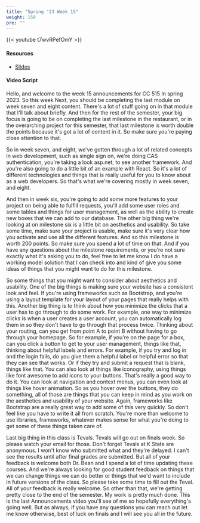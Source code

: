 ```yaml
---
title: "Spring '23 Week 15"
weight: 150
pre: ""
---
```


{{< youtube t7wvRPefOmY >}}

#### Resources

* <a href="slides" target="_blank">Slides</a>

#### Video Script

Hello, and welcome to the week 15 announcements for CC 515 In spring 2023. So this week Next, you should be completing the last module on week seven and eight content. There's a lot of stuff going on in that module that I'll talk about briefly. And then for the rest of the semester, your big focus is going to be on completing the last milestone in the restaurant, or in the overarching project for this semester, that last milestone is worth double the points because it's got a lot of content in it. So make sure you're paying close attention to that. 

So in week seven, and eight, we've gotten through a lot of related concepts in web development, such as single sign on, we're doing CAS authentication, you're taking a look asp.net, to see another framework. And you're also going to do a little bit of an example with React. So it's a lot of different technologies and things that is really useful for you to know about as a web developers. So that's what we're covering mostly in week seven, and eight. 

And then in week six, you're going to add some more features to your project on being able to fulfill requests, you'll add some user roles and some tables and things for user management, as well as the ability to create new boxes that we can add to our database. The other big thing we're looking at on milestone six is a little bit on aesthetics and usability. So take some time, make sure your project is usable, make sure it's very clear how you activate and use all the different features. And so this milestone is worth 200 points. So make sure you spend a lot of time on that. And if you have any questions about the milestone requirements, or you're not sure exactly what it's asking you to do, feel free to let me know I do have a working model solution that I can check into and kind of give you some ideas of things that you might want to do for this milestone. 

So some things that you might want to consider about aesthetics and usability. One of the big things is making sure your website has a consistent look and feel. If you're using frameworks such as Bootstrap, and you're using a layout template for your layout of your pages that really helps with this. Another big thing is to think about how you minimize the clicks that a user has to go through to do some work. For example, one way to minimize clicks is when a user creates a user account, you can automatically log them in so they don't have to go through that process twice. Thinking about your routing, can you get from point A to point B without having to go through your homepage. So for example, if you're on the page for a box, can you click a button to get to your user management, things like that, thinking about helpful labels and errors. For example, if you try and log in and the login fails, do you give them a helpful label or helpful error so that they can see that works. Or if they try and submit a request that is blank, things like that. You can also look at things like iconography, using things like font awesome to add icons to your buttons. That's really a good way to do it. You can look at navigation and context menus, you can even look at things like hover animation. So as you hover over the buttons, they do something, all of those are things that you can keep in mind as you work on the aesthetics and usability of your website. Again, frameworks like Bootstrap are a really great way to add some of this very quickly. So don't feel like you have to write it all from scratch. You're more than welcome to use libraries, frameworks, whatever makes sense for what you're doing to get some of these things taken care of. 

Last big thing in this class is Tevals. Tevals will go out on finals week. So please watch your email for those. Don't forget Tevals at K State are anonymous. I won't know who submitted what and they're delayed. I can't see the results until after final grades are submitted. But all of your feedback is welcome both Dr. Bean and I spend a lot of time updating these courses. And we're always looking for good student feedback on things that we can change things we can do better or things that we'd want to include in future versions of the class. So please take some time to fill out the Teval. All of your feedback is really welcome. So other than that, we're getting pretty close to the end of the semester. My work is pretty much done. This is the last Announcements video you'll see of me so hopefully everything's going well. But as always, if you have any questions you can reach out let me know otherwise, best of luck on finals and I will see you all in the future. 

